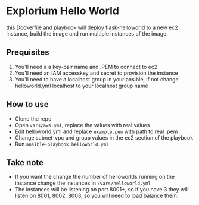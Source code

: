 # Explorium Hello World

this Dockerfile and playbook will deploy flask-helloworld to a new ec2 instance,
build the image and run multiple instances of the image.

## Prequisites
1. You'll need a a key-pair name and .PEM to connect to ec2
2. You'll need an IAM accesskey and secret to provision the instance
3. You'll need to have a localhost group in your ansible, if not change helloworld.yml localhost to your localhost group name

## How to use
- Clone the repo
- Open `vars/aws.yml`, replace the values with real values
- Edit helloworld.yml and replace `example.pem` with path to real .pem
- Change subnet-vpc and group values in the ec2 section of the playbook
- Run `ansible-playbook helloworld.yml`

## Take note
- If you want the change the number of helloworlds running on the instance change the instances in `/vars/helloworld.yml`
- The instances will be listening on port 8001+, so if you have 3 they will listen on 8001, 8002, 8003, so you will need to load balance them.